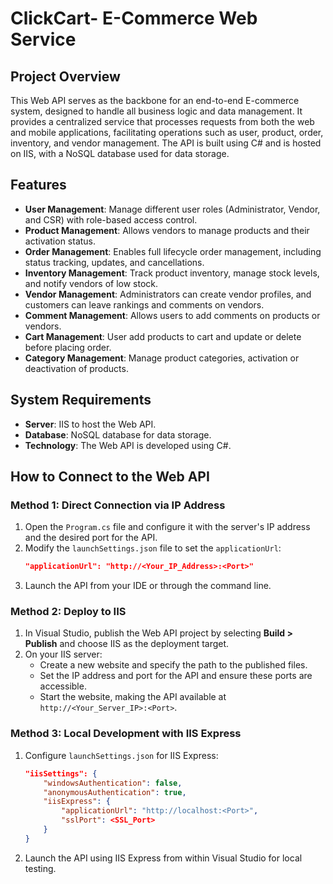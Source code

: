 # ClickCart- E-Commerce Web Service

## Project Overview

This Web API serves as the backbone for an end-to-end E-commerce system, designed to handle all business logic and data management. It provides a centralized service that processes requests from both the web and mobile applications, facilitating operations such as user, product, order, inventory, and vendor management. The API is built using C# and is hosted on IIS, with a NoSQL database used for data storage.

## Features

- **User Management**: Manage different user roles (Administrator, Vendor, and CSR) with role-based access control.
- **Product Management**: Allows vendors to manage products and their activation status.
- **Order Management**: Enables full lifecycle order management, including status tracking, updates, and cancellations.
- **Inventory Management**: Track product inventory, manage stock levels, and notify vendors of low stock.
- **Vendor Management**: Administrators can create vendor profiles, and customers can leave rankings and comments on vendors.
- **Comment Management**: Allows users to add comments on products or vendors.
- **Cart Management**: User add products to cart and update or delete before placing order.
- **Category Management**: Manage product categories, activation or deactivation of products.

## System Requirements

- **Server**: IIS to host the Web API.
- **Database**: NoSQL database for data storage.
- **Technology**: The Web API is developed using C#.

## How to Connect to the Web API

### Method 1: Direct Connection via IP Address

1. Open the `Program.cs` file and configure it with the server's IP address and the desired port for the API.
2. Modify the `launchSettings.json` file to set the `applicationUrl`:
   ```json
   "applicationUrl": "http://<Your_IP_Address>:<Port>"
   ```
3. Launch the API from your IDE or through the command line.

### Method 2: Deploy to IIS

1. In Visual Studio, publish the Web API project by selecting **Build > Publish** and choose IIS as the deployment target.
2. On your IIS server:
   - Create a new website and specify the path to the published files.
   - Set the IP address and port for the API and ensure these ports are accessible.
   - Start the website, making the API available at `http://<Your_Server_IP>:<Port>`.

### Method 3: Local Development with IIS Express

1. Configure `launchSettings.json` for IIS Express:
   ```json
   "iisSettings": {
       "windowsAuthentication": false,
       "anonymousAuthentication": true,
       "iisExpress": {
           "applicationUrl": "http://localhost:<Port>",
           "sslPort": <SSL_Port>
       }
   }
   ```
2. Launch the API using IIS Express from within Visual Studio for local testing.